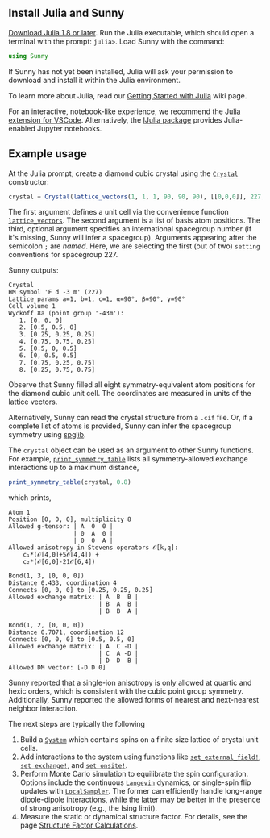 ## Install Julia and Sunny

[Download Julia 1.8 or later](https://julialang.org/downloads/). Run the Julia
executable, which should open a terminal with the prompt: `julia>`. Load Sunny
with the command:
```julia
using Sunny
```
If Sunny has not yet been installed, Julia will ask your permission to download
and install it within the Julia environment.

To learn more about Julia, read our [Getting Started with
Julia](https://github.com/SunnySuite/Sunny.jl/wiki/Getting-started-with-Julia)
wiki page.

For an interactive, notebook-like experience, we recommend the [Julia extension
for VSCode](https://www.julia-vscode.org/). Alternatively, the [IJulia
package](https://github.com/JuliaLang/IJulia.jl) provides Julia-enabled Jupyter
notebooks.

## Example usage

At the Julia prompt, create a diamond cubic crystal using the [`Crystal`](@ref)
constructor:

```julia
crystal = Crystal(lattice_vectors(1, 1, 1, 90, 90, 90), [[0,0,0]], 227; setting="1")
```

The first argument defines a unit cell via the convenience function
[`lattice_vectors`](@ref). The second argument is a list of basis atom
positions. The third, optional argument specifies an international spacegroup
number (if it's missing, Sunny will infer a spacegroup). Arguments appearing
after the semicolon `;` are _named_. Here, we are selecting the first (out of
two) `setting` conventions for spacegroup 227.

Sunny outputs:
```
Crystal
HM symbol 'F d -3 m' (227)
Lattice params a=1, b=1, c=1, α=90°, β=90°, γ=90°
Cell volume 1
Wyckoff 8a (point group '-43m'):
   1. [0, 0, 0]
   2. [0.5, 0.5, 0]
   3. [0.25, 0.25, 0.25]
   4. [0.75, 0.75, 0.25]
   5. [0.5, 0, 0.5]
   6. [0, 0.5, 0.5]
   7. [0.75, 0.25, 0.75]
   8. [0.25, 0.75, 0.75]
```

Observe that Sunny filled all eight symmetry-equivalent atom positions for the
diamond cubic unit cell. The coordinates are measured in units of the lattice
vectors.

Alternatively, Sunny can read the crystal structure from a `.cif` file. Or, if a
complete list of atoms is provided, Sunny can infer the spacegroup symmetry using
[spglib](https://spglib.github.io/spglib/).

The `crystal` object can be used as an argument to other Sunny functions. For
example, [`print_symmetry_table`](@ref) lists all symmetry-allowed exchange
interactions up to a maximum distance,

```julia
print_symmetry_table(crystal, 0.8)
```

which prints,
```
Atom 1
Position [0, 0, 0], multiplicity 8
Allowed g-tensor: | A  0  0 |
                  | 0  A  0 |
                  | 0  0  A |
Allowed anisotropy in Stevens operators 𝒪[k,q]:
    c₁*(𝒪[4,0]+5𝒪[4,4]) +
    c₂*(𝒪[6,0]-21𝒪[6,4])

Bond(1, 3, [0, 0, 0])
Distance 0.433, coordination 4
Connects [0, 0, 0] to [0.25, 0.25, 0.25]
Allowed exchange matrix: | A  B  B |
                         | B  A  B |
                         | B  B  A |

Bond(1, 2, [0, 0, 0])
Distance 0.7071, coordination 12
Connects [0, 0, 0] to [0.5, 0.5, 0]
Allowed exchange matrix: | A  C -D |
                         | C  A -D |
                         | D  D  B |
Allowed DM vector: [-D D 0]
```

Sunny reported that a single-ion anisotropy is only allowed at quartic and hexic
orders, which is consistent with the cubic point group symmetry. Additionally,
Sunny reported the allowed forms of nearest and next-nearest neighbor
interaction.

The next steps are typically the following

1. Build a [`System`](@ref) which contains spins on a finite size lattice of
   crystal unit cells.
2. Add interactions to the system using functions like
   [`set_external_field!`](@ref), [`set_exchange!`](@ref), and
   [`set_onsite!`](@ref).
3. Perform Monte Carlo simulation to equilibrate the spin configuration. Options
   include the continuous [`Langevin`](@ref) dynamics, or single-spin flip
   updates with [`LocalSampler`](@ref). The former can efficiently handle
   long-range dipole-dipole interactions, while the latter may be better in the
   presence of strong anisotropy (e.g., the Ising limit).
4. Measure the static or dynamical structure factor. For details, see the page
   [Structure Factor Calculations](@ref).
